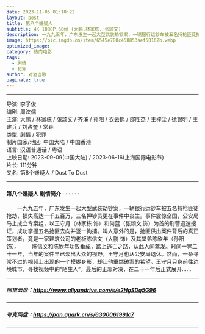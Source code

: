 ```yaml
---
date: 2023-11-05 01:10:22
layout: post
title: 第八个嫌疑人
subtitle: 4K 1080P.60帧 (大鹏.林家栋. 张颂文)
description: 一九九五年，广东发生一起大型武装劫钞案，一辆银行运钞车被五名持枪匪徒抢劫，损失高达一千五百万，三名押钞员更在事件中丧生。事件震惊全国，公安局马上成立专案组，以王守月和何蓝为首的刑警迅速搜证，成功掌握五名抢匪去向并逐一拘捕...
image: https://pic.imgdb.cn/item/6545e780c458853aef50162b.webp
optimized_image: 
category: 热门电影
tags:
  - 剧情
  - 犯罪
author: 对酒当歌
paginate: true
---
```


---

导演: 李子俊  
编剧: 周汶儒  
主演: 大鹏 / 林家栋 / 张颂文 / 齐溪 / 孙阳 / 衣云鹤 / 邵胜杰 / 王梓尘 / 徐锦明 / 王建兵 / 刘占奎 / 常垚  
类型: 剧情 / 犯罪  
制片国家/地区: 中国大陆 / 中国香港  
语言: 汉语普通话 / 粤语  
上映日期: 2023-09-09(中国大陆) / 2023-06-16(上海国际电影节)  
片长: 111分钟  
又名: 第8个嫌疑人 / Dust To Dust  

---

#### 第八个嫌疑人 剧情简介 · · · · · ·

　　一九九五年，广东发生一起大型武装劫钞案，一辆银行运钞车被五名持枪匪徒抢劫，损失高达一千五百万，三名押钞员更在事件中丧生。事件震惊全国，公安局马上成立专案组，以王守月（林家栋 饰）和何蓝（张颂文 饰）为首的刑警迅速搜证，成功掌握五名抢匪去向并逐一拘捕。叫人意外的是，抢匪供出案件背后的真正策划者，竟是一家建筑公司的老板陈信文（大鹏 饰）及其堂弟陈欣年（孙阳 饰）。
　　陈信文和陈欣年功败垂成，踏上逃亡之路，从此人间蒸发。时间一晃二十一年，当年的案件早已淡出大众的视野，王守月也从公安局退休。然而，一条寻常不过的视频上出现的一个模糊身影，却让他重燃破案的希望。王守月只身前往边境城市，寻找视频中的“陌生人”。最后的正邪对决，在二十一年后正式展开……  

---

##### 阿里云盘：<https://www.aliyundrive.com/s/e2HgSDq5G96>

---

##### 夸克网盘：<https://pan.quark.cn/s/6300061991c7>

---
